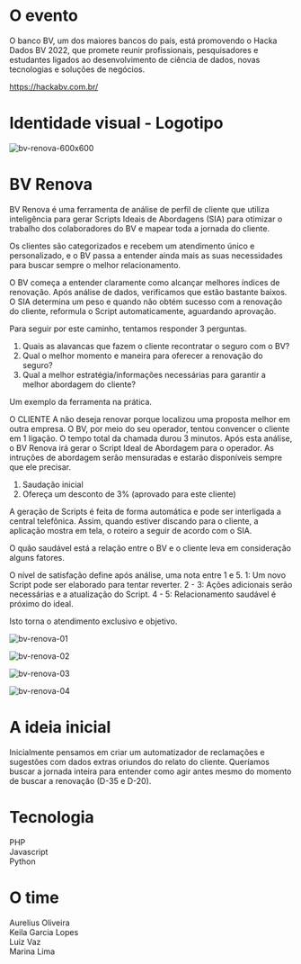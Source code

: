 # O evento
O banco BV, um dos maiores bancos do país, está promovendo o Hacka Dados BV 2022, que promete reunir profissionais, pesquisadores e estudantes ligados ao desenvolvimento de ciência de dados, novas tecnologias e soluções de negócios.

https://hackabv.com.br/

# Identidade visual - Logotipo

![bv-renova-600x600](https://user-images.githubusercontent.com/110358231/182050678-dc0b5939-80fe-4b97-8879-cec9621aa8ec.png)


# BV Renova
BV Renova é uma ferramenta de análise de perfil de cliente que utiliza inteligência para gerar Scripts Ideais de Abordagens (SIA) para otimizar o trabalho dos colaboradores do BV e mapear toda a jornada do cliente.

Os clientes são categorizados e recebem um atendimento único e personalizado, e o BV passa a entender ainda mais as suas necessidades para buscar sempre o melhor relacionamento.

O BV começa a entender claramente como alcançar melhores índices de renovação. Após análise de dados, verificamos que estão bastante baixos.
O SIA determina um peso e quando não obtém sucesso com a renovação do cliente, reformula o Script automaticamente, aguardando aprovação.

Para seguir por este caminho, tentamos responder 3 perguntas.
1. Quais as alavancas que fazem o cliente recontratar o seguro com o BV?
2. Qual o melhor momento e maneira para oferecer a renovação do seguro?
3. Qual a melhor estratégia/informações necessárias para garantir a melhor abordagem do cliente?

Um exemplo da ferramenta na prática.

O CLIENTE A não deseja renovar porque localizou uma proposta melhor em outra empresa. O BV, por meio do seu operador, tentou convencer o cliente em 1 ligação. O tempo total da chamada durou 3 minutos.
Após esta análise, o BV Renova irá gerar o Script Ideal de Abordagem para o operador. 
As intruções de abordagem serão mensuradas e estarão disponíveis sempre que ele precisar. 
1. Saudação inicial
2. Ofereça um desconto de 3% (aprovado para este cliente)

A geração de Scripts é feita de forma automática e pode ser interligada a central telefônica.
Assim, quando estiver discando para o cliente, a aplicação mostra em tela, o roteiro a seguir de acordo com o SIA.

O quão saudável está a relação entre o BV e o cliente leva em consideração alguns fatores. 

O nível de satisfação define após análise, uma nota entre 1 e 5. 
1: Um novo Script pode ser elaborado para tentar reverter.
2 - 3: Ações adicionais serão necessárias e a atualização do Script.
4 - 5: Relacionamento saudável é próximo do ideal.

Isto torna o atendimento exclusivo e objetivo.

![bv-renova-01](https://user-images.githubusercontent.com/110358231/182050267-95624e1a-a17e-4290-a8af-b0cd1ec0188e.png)

![bv-renova-02](https://user-images.githubusercontent.com/110358231/182050277-653b2cdb-9639-474c-b993-b764f8795b93.png)

![bv-renova-03](https://user-images.githubusercontent.com/110358231/182050279-7121cceb-6908-4f85-a80d-528047810ea3.png)

![bv-renova-04](https://user-images.githubusercontent.com/110358231/182050300-9ee781bd-66d0-46a4-824a-3817e2934d9e.png)

# A ideia inicial
Inicialmente pensamos em criar um automatizador de reclamações e sugestões com dados extras oriundos do relato do cliente. Queríamos buscar a jornada inteira para entender como agir antes mesmo do momento de buscar a renovação (D-35 e D-20).

# Tecnologia
PHP<br>
Javascript<br>
Python

# O time
Aurelius Oliveira<br>
Keila Garcia Lopes<br>
Luiz Vaz<br>
Marina Lima<br>
